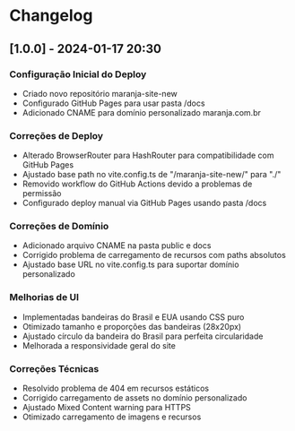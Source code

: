 # Changelog

## [1.0.0] - 2024-01-17 20:30

### Configuração Inicial do Deploy
- Criado novo repositório maranja-site-new
- Configurado GitHub Pages para usar pasta /docs
- Adicionado CNAME para domínio personalizado maranja.com.br

### Correções de Deploy
- Alterado BrowserRouter para HashRouter para compatibilidade com GitHub Pages
- Ajustado base path no vite.config.ts de "/maranja-site-new/" para "./"
- Removido workflow do GitHub Actions devido a problemas de permissão
- Configurado deploy manual via GitHub Pages usando pasta /docs

### Correções de Domínio
- Adicionado arquivo CNAME na pasta public e docs
- Corrigido problema de carregamento de recursos com paths absolutos
- Ajustado base URL no vite.config.ts para suportar domínio personalizado

### Melhorias de UI
- Implementadas bandeiras do Brasil e EUA usando CSS puro
- Otimizado tamanho e proporções das bandeiras (28x20px)
- Ajustado círculo da bandeira do Brasil para perfeita circularidade
- Melhorada a responsividade geral do site

### Correções Técnicas
- Resolvido problema de 404 em recursos estáticos
- Corrigido carregamento de assets no domínio personalizado
- Ajustado Mixed Content warning para HTTPS
- Otimizado carregamento de imagens e recursos 